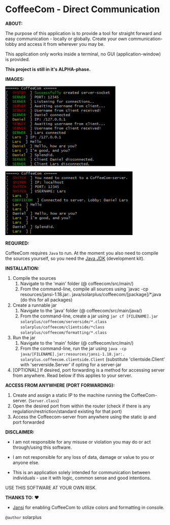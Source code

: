 # CoffeeCom - Direct Communication

**ABOUT:**

The purpose of this application is to provide a tool for straight forward and easy communication - locally or globally. Create your own communication-lobby and access it from wherever you may be.

This application only works inside a terminal, no GUI (application-window) is provided.

**This project is still in it's ALPHA-phase.**

**IMAGES:**

![Server-side](server_console.png "A peek in the console of the server")

![Client-side](client_console.png "A peek in the console of the client")

**REQUIRED:**

CoffeeCom requires `Java` to run. At the moment you also need to compile the sources yourself, so you need the [Java JDK](https://www.oracle.com/java/technologies/jdk8-downloads.html) (development kit).

**INSTALLATION:**

1.  Compile the sources
    1. Navigate to the 'main' folder (@ coffeecom/src/main/)
    2. From the command-line, compile all sources using `javac -cp resources/jansi-1.18.jar:. java/solarplus/coffeecom/[package]/*.java (do this for all packages)
2.  Create a runnable jar
    1. Navigate to the 'java' folder (@ coffeecom/src/main/java/)
    2. From the command-line, create a jar using `jar cf [FILENAME].jar solarplus/coffeecom/serverside/*.class solarplus/coffeecom/clientside/*class solarplus/coffeecom/formatting/*.class`
3.  Run the jar
    1. Navigate to the 'main' folder (@ coffeecom/src/main/)
    2. From the command-line, run the jar using `java -cp java/[FILENAME].jar:resources/jansi-1.18.jar:. solarplus.coffeecom.clientside.Client` (substitute 'clientside.Client' with 'serverside.Server' if opting for a server-jar
4.  [OPTIONAL] If desired, port forwarding is a method for accessing server from anywhere. Read below if this applies to your server.

**ACCESS FROM ANYWHERE (PORT FORWARDING):**

1.  Create and assign a static IP to the machine running the CoffeeCom-server. (`Server.class`)
2.  Open the desired port from within the router (check if there is any regulation/restriction/standard existing for that port)
3.  Access the Coffeecom-server from anywhere using the static ip and port forwarded

**DISCLAIMER:**

*  I am not responsible for any misuse or violation you may do or act through/using this software.

*  I am not responsible for any loss of data, damage or value to you or anyone else.

*  This is an application solely intended for communication between individuals - use it with logic, common sense and good intentions.

USE THIS SOFTWARE AT YOUR OWN RISK.

**THANKS TO:** ❤

* [Jansi](https://github.com/fusesource/jansi) for enabling CoffeeCom to utilize colors and formatting in console.


`@author` solarplus
